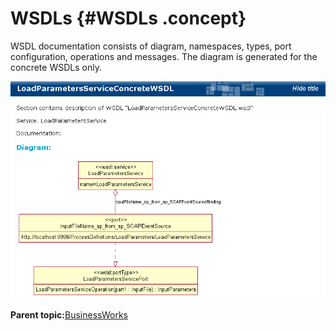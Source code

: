 # WSDLs {#WSDLs .concept}

WSDL documentation consists of diagram, namespaces, types, port configuration, operations and messages. The diagram is generated for the concrete WSDLs only.

![Example of WSDL documentation Screenshot](img/wsdl.png "Example of WSDL documentation")

**Parent topic:**[BusinessWorks](../../../core/documentation_modules/bw/bw.md)

